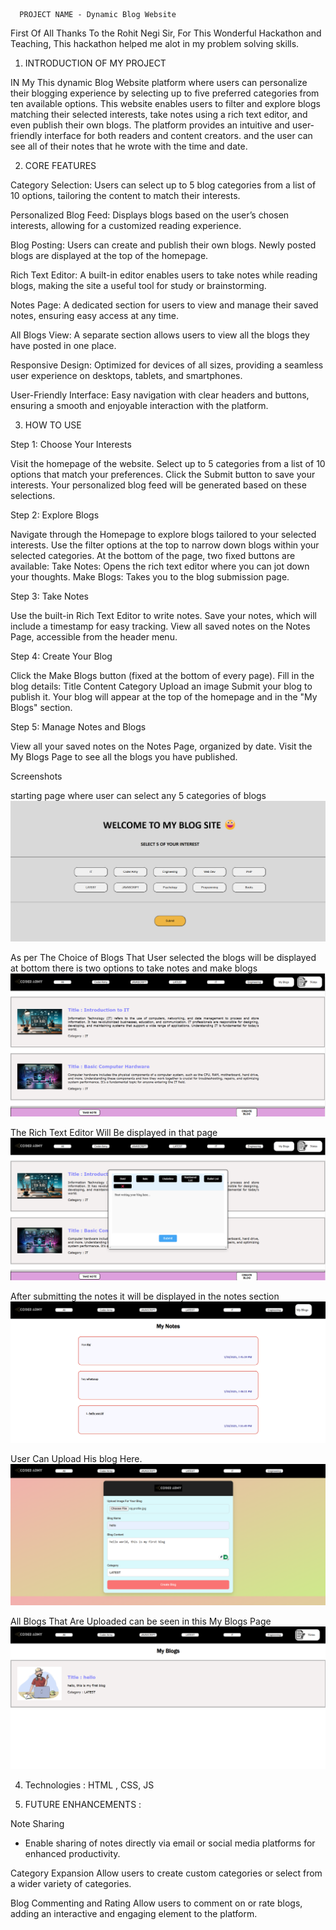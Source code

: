       PROJECT NAME - Dynamic Blog Website

First Of All Thanks To the Rohit Negi Sir, For This Wonderful Hackathon and Teaching, This hackathon helped me alot in my problem solving skills.

1)  INTRODUCTION OF MY PROJECT 

IN My This dynamic Blog Website platform where users can personalize their blogging experience by selecting up to five preferred categories from ten available options. This website enables users to filter and explore blogs matching their selected interests, take notes using a rich text editor, and even publish their own blogs. The platform provides an intuitive and user-friendly interface for both readers and content creators.
and the user can see all of their notes that he wrote with the time and date. 

2)  CORE FEATURES

Category Selection:
Users can select up to 5 blog categories from a list of 10 options, tailoring the content to match their interests.

Personalized Blog Feed:
Displays blogs based on the user’s chosen interests, allowing for a customized reading experience.

Blog Posting:
Users can create and publish their own blogs. Newly posted blogs are displayed at the top of the homepage.

Rich Text Editor:
A built-in editor enables users to take notes while reading blogs, making the site a useful tool for study or brainstorming.

Notes Page:
A dedicated section for users to view and manage their saved notes, ensuring easy access at any time.

All Blogs View:
A separate section allows users to view all the blogs they have posted in one place.

Responsive Design:
Optimized for devices of all sizes, providing a seamless user experience on desktops, tablets, and smartphones.

User-Friendly Interface:
Easy navigation with clear headers and buttons, ensuring a smooth and enjoyable interaction with the platform.


3) HOW TO USE 

Step 1: Choose Your Interests


Visit the homepage of the website.
Select up to 5 categories from a list of 10 options that match your preferences.
Click the Submit button to save your interests.
Your personalized blog feed will be generated based on these selections.


Step 2: Explore Blogs


Navigate through the Homepage to explore blogs tailored to your selected interests.
Use the filter options at the top to narrow down blogs within your selected categories.
At the bottom of the page, two fixed buttons are available:
Take Notes: Opens the rich text editor where you can jot down your thoughts.
Make Blogs: Takes you to the blog submission page.


Step 3: Take Notes


Use the built-in Rich Text Editor to write notes.
Save your notes, which will include a timestamp for easy tracking.
View all saved notes on the Notes Page, accessible from the header menu.


Step 4: Create Your Blog


Click the Make Blogs button (fixed at the bottom of every page).
Fill in the blog details:
Title
Content
Category
Upload an image
Submit your blog to publish it.
Your blog will appear at the top of the homepage and in the "My Blogs" section.


Step 5: Manage Notes and Blogs


View all your saved notes on the Notes Page, organized by date.
Visit the My Blogs Page to see all the blogs you have published.


Screenshots

starting page where user can select any 5 categories of blogs
![alt text](image.png)

As per The Choice of Blogs That User selected the blogs will be displayed at bottom there is two options to take notes and make blogs
![alt text](image-1.png)

The Rich Text Editor Will Be displayed in that page
![alt text](image-2.png)

After submitting the notes it will be displayed in the notes section
![alt text](image-3.png)

User Can Upload His blog Here.
![alt text](image-4.png)

All Blogs That Are Uploaded can be seen in this My Blogs Page
![alt text](image-5.png)

4) Technologies : HTML , CSS, JS

5) FUTURE ENHANCEMENTS :

Note Sharing
- Enable sharing of notes directly via email or social media platforms for enhanced productivity.

Category Expansion
Allow users to create custom categories or select from a wider variety of categories.

Blog Commenting and Rating
Allow users to comment on or rate blogs, adding an interactive and engaging element to the platform.

